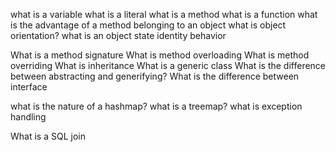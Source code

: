 what is a variable
what is a literal
what is a method
what is a function
what is the advantage of a method belonging to an object
what is object orientation?
what is an object
	state
	identity
	behavior


What is a method signature
What is method overloading
What is method overriding
What is inheritance
What is a generic class
What is the difference between abstracting and generifying?
What is the difference between interface

what is the nature of a hashmap?
what is a treemap?
what is exception handling

What is a SQL join